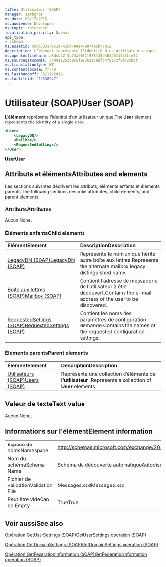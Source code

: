 ```yaml
---
title: Utilisateur (SOAP)
manager: sethgros
ms.date: 09/17/2015
ms.audience: Developer
ms.topic: reference
localization_priority: Normal
api_type:
- schema
ms.assetid: c6bc0031-bc1d-41bd-84e4-9074a5b77012
description: L’élément représente l’identité d’un utilisateur unique.
ms.openlocfilehash: a8dcb22f5c74a9622f978f34e48146115351fe82
ms.sourcegitcommit: 34041125dc8c5f993b21cebfc4f8b72f0fd2cb6f
ms.translationtype: MT
ms.contentlocale: fr-FR
ms.lasthandoff: 06/11/2018
ms.locfileid: "19838947"
---
```

# <a name="user-soap"></a><span data-ttu-id="5a7b3-103">Utilisateur (SOAP)</span><span class="sxs-lookup"><span data-stu-id="5a7b3-103">User (SOAP)</span></span>

<span data-ttu-id="5a7b3-104">**L’élément** représente l’identité d’un utilisateur unique.</span><span class="sxs-lookup"><span data-stu-id="5a7b3-104">The **User** element represents the identity of a single user.</span></span> 
  
```XML
<User>
    <LegacyDN/>
    <Mailbox/>
    <RequestedSettings/>
</User>
```

 <span data-ttu-id="5a7b3-105">**User**</span><span class="sxs-lookup"><span data-stu-id="5a7b3-105">**User**</span></span>
## <a name="attributes-and-elements"></a><span data-ttu-id="5a7b3-106">Attributs et éléments</span><span class="sxs-lookup"><span data-stu-id="5a7b3-106">Attributes and elements</span></span>

<span data-ttu-id="5a7b3-107">Les sections suivantes décrivent les attributs, éléments enfants et éléments parents.</span><span class="sxs-lookup"><span data-stu-id="5a7b3-107">The following sections describe attributes, child elements, and parent elements.</span></span>
  
### <a name="attributes"></a><span data-ttu-id="5a7b3-108">Attributs</span><span class="sxs-lookup"><span data-stu-id="5a7b3-108">Attributes</span></span>

<span data-ttu-id="5a7b3-109">Aucun.</span><span class="sxs-lookup"><span data-stu-id="5a7b3-109">None.</span></span>
  
### <a name="child-elements"></a><span data-ttu-id="5a7b3-110">Éléments enfants</span><span class="sxs-lookup"><span data-stu-id="5a7b3-110">Child elements</span></span>

|<span data-ttu-id="5a7b3-111">**Élément**</span><span class="sxs-lookup"><span data-stu-id="5a7b3-111">**Element**</span></span>|<span data-ttu-id="5a7b3-112">**Description**</span><span class="sxs-lookup"><span data-stu-id="5a7b3-112">**Description**</span></span>|
|:-----|:-----|
|[<span data-ttu-id="5a7b3-113">LegacyDN (SOAP)</span><span class="sxs-lookup"><span data-stu-id="5a7b3-113">LegacyDN (SOAP)</span></span>](legacydn-soap.md) <br/> |<span data-ttu-id="5a7b3-114">Représente le nom unique hérité autre boîte aux lettres.</span><span class="sxs-lookup"><span data-stu-id="5a7b3-114">Represents the alternate mailbox legacy distinguished name.</span></span>  <br/> |
|[<span data-ttu-id="5a7b3-115">Boîte aux lettres (SOAP)</span><span class="sxs-lookup"><span data-stu-id="5a7b3-115">Mailbox (SOAP)</span></span>](mailbox-soap.md) <br/> |<span data-ttu-id="5a7b3-116">Contient l’adresse de messagerie de l’utilisateur à être découvert.</span><span class="sxs-lookup"><span data-stu-id="5a7b3-116">Contains the e-mail address of the user to be discovered.</span></span>  <br/> |
|[<span data-ttu-id="5a7b3-117">RequestedSettings (SOAP)</span><span class="sxs-lookup"><span data-stu-id="5a7b3-117">RequestedSettings (SOAP)</span></span>](requestedsettings-soap.md) <br/> |<span data-ttu-id="5a7b3-118">Contient les noms des paramètres de configuration demandé.</span><span class="sxs-lookup"><span data-stu-id="5a7b3-118">Contains the names of the requested configuration settings.</span></span>  <br/> |
   
### <a name="parent-elements"></a><span data-ttu-id="5a7b3-119">Éléments parents</span><span class="sxs-lookup"><span data-stu-id="5a7b3-119">Parent elements</span></span>

|<span data-ttu-id="5a7b3-120">**Élément**</span><span class="sxs-lookup"><span data-stu-id="5a7b3-120">**Element**</span></span>|<span data-ttu-id="5a7b3-121">**Description**</span><span class="sxs-lookup"><span data-stu-id="5a7b3-121">**Description**</span></span>|
|:-----|:-----|
|[<span data-ttu-id="5a7b3-122">Utilisateurs (SOAP)</span><span class="sxs-lookup"><span data-stu-id="5a7b3-122">Users (SOAP)</span></span>](users-soap.md) <br/> |<span data-ttu-id="5a7b3-123">Représente une collection d’éléments de **l’utilisateur** .</span><span class="sxs-lookup"><span data-stu-id="5a7b3-123">Represents a collection of **User** elements.</span></span>  <br/> |
   
## <a name="text-value"></a><span data-ttu-id="5a7b3-124">Valeur de texte</span><span class="sxs-lookup"><span data-stu-id="5a7b3-124">Text value</span></span>

<span data-ttu-id="5a7b3-125">Aucun.</span><span class="sxs-lookup"><span data-stu-id="5a7b3-125">None.</span></span>
  
## <a name="element-information"></a><span data-ttu-id="5a7b3-126">Informations sur l'élément</span><span class="sxs-lookup"><span data-stu-id="5a7b3-126">Element information</span></span>

|||
|:-----|:-----|
|<span data-ttu-id="5a7b3-127">Espace de noms</span><span class="sxs-lookup"><span data-stu-id="5a7b3-127">Namespace</span></span>  <br/> |http://schemas.microsoft.com/exchange/2010/Autodiscover  <br/> |
|<span data-ttu-id="5a7b3-128">Nom du schéma</span><span class="sxs-lookup"><span data-stu-id="5a7b3-128">Schema Name</span></span>  <br/> |<span data-ttu-id="5a7b3-129">Schéma de découverte automatique</span><span class="sxs-lookup"><span data-stu-id="5a7b3-129">Autodiscover schema</span></span>  <br/> |
|<span data-ttu-id="5a7b3-130">Fichier de validation</span><span class="sxs-lookup"><span data-stu-id="5a7b3-130">Validation File</span></span>  <br/> |<span data-ttu-id="5a7b3-131">Messages.xsd</span><span class="sxs-lookup"><span data-stu-id="5a7b3-131">Messages.xsd</span></span>  <br/> |
|<span data-ttu-id="5a7b3-132">Peut être vide</span><span class="sxs-lookup"><span data-stu-id="5a7b3-132">Can be Empty</span></span>  <br/> |<span data-ttu-id="5a7b3-133">True</span><span class="sxs-lookup"><span data-stu-id="5a7b3-133">True</span></span>  <br/> |
   
## <a name="see-also"></a><span data-ttu-id="5a7b3-134">Voir aussi</span><span class="sxs-lookup"><span data-stu-id="5a7b3-134">See also</span></span>



[<span data-ttu-id="5a7b3-135">Opération GetUserSettings (SOAP)</span><span class="sxs-lookup"><span data-stu-id="5a7b3-135">GetUserSettings operation (SOAP)</span></span>](getusersettings-operation-soap.md)
  
[<span data-ttu-id="5a7b3-136">Opération GetDomainSettings (SOAP)</span><span class="sxs-lookup"><span data-stu-id="5a7b3-136">GetDomainSettings operation (SOAP)</span></span>](getdomainsettings-operation-soap.md)
  
[<span data-ttu-id="5a7b3-137">Opération GetFederationInformation (SOAP)</span><span class="sxs-lookup"><span data-stu-id="5a7b3-137">GetFederationInformation operation (SOAP)</span></span>](getfederationinformation-operation-soap.md)

